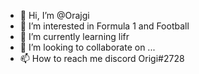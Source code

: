 - 👋 Hi, I’m @Orajgi
- 👀 I’m interested in Formula 1 and Football 
- 🌱 I’m currently learning lifr
- 💞️ I’m looking to collaborate on ...
- 📫 How to reach me discord Origi#2728

<!---
Orajgi/Orajgi is a ✨ special ✨ repository because its `README.md` (this file) appears on your GitHub profile.
You can click the Preview link to take a look at your changes.
--->
